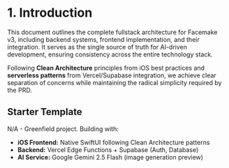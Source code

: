 # 1. Introduction

This document outlines the complete fullstack architecture for Facemake v3, including backend systems, frontend implementation, and their integration. It serves as the single source of truth for AI-driven development, ensuring consistency across the entire technology stack.

Following **Clean Architecture** principles from iOS best practices and **serverless patterns** from Vercel/Supabase integration, we achieve clear separation of concerns while maintaining the radical simplicity required by the PRD.

## Starter Template
N/A - Greenfield project. Building with:
- **iOS Frontend:** Native SwiftUI following Clean Architecture patterns
- **Backend:** Vercel Edge Functions + Supabase (Auth, Database)
- **AI Service:** Google Gemini 2.5 Flash (image generation preview)
